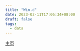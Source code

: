 ```yaml
---
title: "Win.d"
date: 2023-02-11T17:06:34+08:00
draft: false
tags:
  - data
---
```


[主页](https://www.wind.com.cn/portal/zh/Home/index.html)
